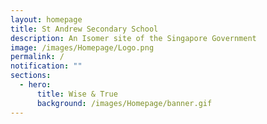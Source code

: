 ```yaml
---
layout: homepage
title: St Andrew Secondary School
description: An Isomer site of the Singapore Government
image: /images/Homepage/Logo.png
permalink: /
notification: ""
sections:
  - hero:
      title: Wise & True
      background: /images/Homepage/banner.gif
---
```

